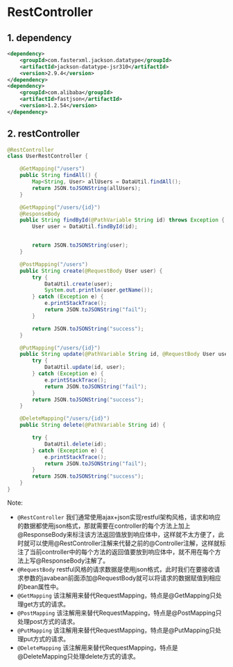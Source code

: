 # RestController

## 1. dependency

```xml
<dependency>
    <groupId>com.fasterxml.jackson.datatype</groupId>
    <artifactId>jackson-datatype-jsr310</artifactId>
    <version>2.9.4</version>
</dependency>
<dependency>
    <groupId>com.alibaba</groupId>
    <artifactId>fastjson</artifactId>
    <version>1.2.54</version>
</dependency>
```

## 2. restController

```java
@RestController
class UserRestController {

    @GetMapping("/users")
    public String findAll() {
        Map<String, User> allUsers = DataUtil.findAll();
        return JSON.toJSONString(allUsers);
    }

    @GetMapping("/users/{id}")
    @ResponseBody
    public String findById(@PathVariable String id) throws Exception {
        User user = DataUtil.findById(id);


        return JSON.toJSONString(user);
    }

    @PostMapping("/users")
    public String create(@RequestBody User user) {
        try {
            DataUtil.create(user);
            System.out.println(user.getName());
        } catch (Exception e) {
            e.printStackTrace();
            return JSON.toJSONString("fail");
        }

        return JSON.toJSONString("success");
    }

    @PutMapping("/users/{id}")
    public String update(@PathVariable String id, @RequestBody User user) {
        try {
            DataUtil.update(id, user);
        } catch (Exception e) {
            e.printStackTrace();
            return JSON.toJSONString("fail");
        }
        return JSON.toJSONString("success");
    }

    @DeleteMapping("/users/{id}")
    public String delete(@PathVariable String id) {

        try {
            DataUtil.delete(id);
        } catch (Exception e) {
            e.printStackTrace();
            return JSON.toJSONString("fail");
        }
        return JSON.toJSONString("success");
    }
}
```

Note:
-   `@RestController` 我们通常使用ajax+json实现restful架构风格，请求和响应的数据都使用json格式，那就需要在controller的每个方法上加上@ResponseBody来标注该方法返回值放到响应体中，这样就不太方便了，此时就可以使用@RestController注解来代替之前的@Controller注解，这样就标注了当前controller中的每个方法的返回值要放到响应体中，就不用在每个方法上写@ResponseBody注解了。
-   `@RequestBody` restful风格的请求数据是使用json格式，此时我们在要接收请求参数的javabean前面添加@RequestBody就可以将请求的数据赋值到相应的bean属性中。
-   `@GetMapping` 该注解用来替代RequestMapping，特点是@GetMapping只处理get方式的请求。
-   `@PostMapping` 该注解用来替代RequestMapping，特点是@PostMapping只处理post方式的请求。
-   `@PutMapping` 该注解用来替代RequestMapping，特点是@PutMapping只处理put方式的请求。
-   `@DeleteMapping` 该注解用来替代RequestMapping，特点是@DeleteMapping只处理delete方式的请求。